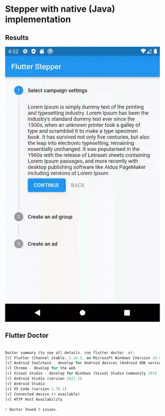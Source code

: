 # Stepper with native (Java) implementation

## Results
![](screenshots/recording.gif)


## Flutter Doctor

``` dart

Doctor summary (to see all details, run flutter doctor -v):
[√] Flutter (Channel stable, 2.10.5, on Microsoft Windows [Version 10.0.19044.2006], locale en-PK)
[√] Android toolchain - develop for Android devices (Android SDK version 33.0.0)
[√] Chrome - develop for the web
[√] Visual Studio - develop for Windows (Visual Studio Community 2019 16.11.9)
[√] Android Studio (version 2021.3)
[√] Android Studio
[√] VS Code (version 1.70.1)
[√] Connected device (4 available)
[√] HTTP Host Availability

! Doctor found 0 issues.
```